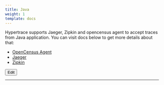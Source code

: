 ```yaml
---
title: Java
weight: 1
template: docs
---
```


Hypertrace supports Jaeger, Zipkin and opencensus agent to accept traces from Java application. You can visit docs below to get more details about that:

- [OpenCensus Agent](https://docs.hypertrace.org/docs/java/java-opencensus/)
- [Jaeger](https://docs.hypertrace.org/docs/java/java-jaeger/)
- [Zipkin](https://docs.hypertrace.org/docs/java/java-zipkin/)

<a href="https://github.com/hypertrace/hypertrace-docs-website/tree/master/src/pages/docs/exporters/java-ex.md">
<button type="button">Edit</button></a>

***
